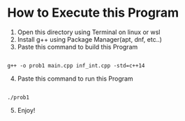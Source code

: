 How to Execute this Program
=============

1. Open this directory using Terminal on linux or wsl
2. Install g++ using Package Manager(apt, dnf, etc..)
3. Paste this command to build this Program
```shell

g++ -o prob1 main.cpp inf_int.cpp -std=c++14

```
4. Paste this command to run this Program
```shell

./prob1

```
5. Enjoy!
